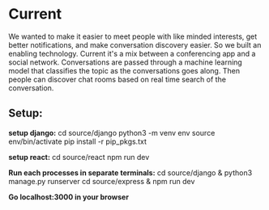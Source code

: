 # Current

We wanted to make it easier to meet people with like minded interests, get better notifications, and make conversation discovery easier. So we built an enabling technology. Current it's a mix between a conferencing app and a social network. Conversations are passed through a machine learning model that classifies the topic as the conversations goes along. Then people can discover chat rooms based on real time search of the conversation.

## Setup:

**setup django:**
cd source/django
python3 -m venv env
source env/bin/activate
pip install -r pip_pkgs.txt

**setup react:**
cd source/react
npm run dev



**Run each processes in separate terminals:**
cd source/django & python3 manage.py runserver
cd source/express & npm run dev

**Go localhost:3000 in your browser**
